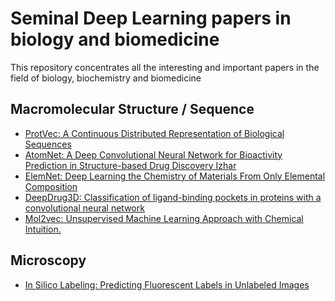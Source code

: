 
# Seminal Deep Learning papers in biology and biomedicine

This repository concentrates all the interesting and important papers in the field of biology, biochemistry and biomedicine

## Macromolecular Structure / Sequence

* [ProtVec: A Continuous Distributed Representation of Biological Sequences](https://arxiv.org/abs/1503.05140)
* [AtomNet: A Deep Convolutional Neural Network for Bioactivity Prediction in Structure-based Drug Discovery
Izhar](https://arxiv.org/abs/1510.02855)
* [ElemNet: Deep Learning the Chemistry of Materials From Only Elemental Composition](https://www.nature.com/articles/s41598-018-35934-y)
* [DeepDrug3D: Classification of ligand-binding pockets in proteins with a convolutional neural network](https://journals.plos.org/ploscompbiol/article?id=10.1371/journal.pcbi.1006718)
* [Mol2vec: Unsupervised Machine Learning Approach with Chemical Intuition.](https://pubs.acs.org/doi/10.1021/acs.jcim.7b00616)

## Microscopy

* [In Silico Labeling: Predicting Fluorescent Labels in Unlabeled Images](https://cs.stanford.edu/people/esteva/home/assets/cell_article.pdf)
